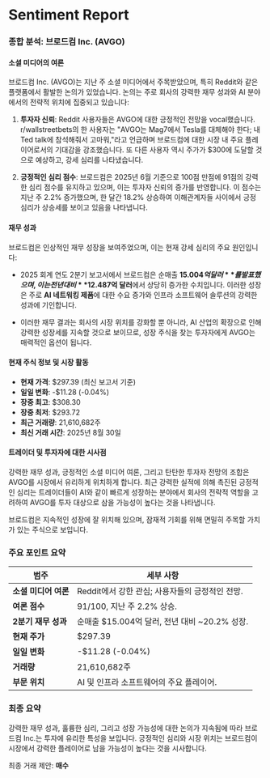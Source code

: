 # Sentiment Report

### 종합 분석: 브로드컴 Inc. (AVGO)

#### 소셜 미디어의 여론
브로드컴 Inc. (AVGO)는 지난 주 소셜 미디어에서 주목받았으며, 특히 Reddit와 같은 플랫폼에서 활발한 논의가 있었습니다. 논의는 주로 회사의 강력한 재무 성과와 AI 분야에서의 전략적 위치에 집중되고 있습니다:

1. **투자자 신뢰**: Reddit 사용자들은 AVGO에 대한 긍정적인 전망을 vocal했습니다. r/wallstreetbets의 한 사용자는 "AVGO는 Mag7에서 Tesla를 대체해야 한다; 내 Ted talk에 참석해줘서 고마워,"라고 언급하며 브로드컴에 대한 시장 내 주요 플레이어로서의 기대감을 강조했습니다. 또 다른 사용자 역시 주가가 $300에 도달할 것으로 예상하고, 강세 심리를 나타냈습니다.

2. **긍정적인 심리 점수**: 브로드컴은 2025년 6월 기준으로 100점 만점에 91점의 강력한 심리 점수를 유지하고 있으며, 이는 투자자 신뢰의 증가를 반영합니다. 이 점수는 지난 주 2.2% 증가했으며, 한 달간 18.2% 상승하여 이해관계자들 사이에서 긍정 심리가 상승세를 보이고 있음을 나타냅니다.

#### 재무 성과
브로드컴은 인상적인 재무 성장을 보여주었으며, 이는 현재 강세 심리의 주요 원인입니다:

- 2025 회계 연도 2분기 보고서에서 브로드컴은 순매출 **$15.004억 달러**를 발표했으며, 이는 전년 대비 **$12.487억 달러**에서 상당히 증가한 수치입니다. 이러한 성장은 주로 **AI 네트워킹 제품**에 대한 수요 증가와 인프라 소프트웨어 솔루션의 강력한 성과에 기인합니다.

- 이러한 재무 결과는 회사의 시장 위치를 강화할 뿐 아니라, AI 산업의 확장으로 인해 강력한 성장세를 지속할 것으로 보이므로, 성장 주식을 찾는 투자자에게 AVGO는 매력적인 옵션이 됩니다.

#### 현재 주식 정보 및 시장 활동
- **현재 가격**: $297.39 (최신 보고서 기준)
- **일일 변화**: -$11.28 (-0.04%)
- **장중 최고**: $308.30
- **장중 최저**: $293.72
- **최근 거래량**: 21,610,682주
- **최신 거래 시간**: 2025년 8월 30일

#### 트레이더 및 투자자에 대한 시사점
강력한 재무 성과, 긍정적인 소셜 미디어 여론, 그리고 탄탄한 투자자 전망의 조합은 AVGO를 시장에서 유리하게 위치하게 합니다. 최근 강력한 실적에 의해 촉진된 긍정적인 심리는 트레이더들이 AI와 같이 빠르게 성장하는 분야에서 회사의 전략적 역할을 고려하여 AVGO를 투자 대상으로 삼을 가능성이 높다는 것을 나타냅니다.

브로드컴은 지속적인 성장에 잘 위치해 있으며, 잠재적 기회를 위해 면밀히 주목할 가치가 있는 주식으로 보입니다.

### 주요 포인트 요약

| **범주**                     | **세부 사항**                              |
|------------------------------|-------------------------------------------|
| **소셜 미디어 여론**         | Reddit에서 강한 관심; 사용자들의 긍정적인 전망. |
| **여론 점수**                | 91/100, 지난 주 2.2% 상승.            |
| **2분기 재무 성과**          | 순매출 $15.004억 달러, 전년 대비 ~20.2% 성장. |
| **현재 주가**                | $297.39                                  |
| **일일 변화**                | -$11.28 (-0.04%)                         |
| **거래량**                   | 21,610,682주                            |
| **부문 위치**                | AI 및 인프라 소프트웨어의 주요 플레이어. |

### 최종 요약
강력한 재무 성과, 훌륭한 심리, 그리고 성장 가능성에 대한 논의가 지속됨에 따라 브로드컴 Inc.는 투자에 유리한 특성을 보입니다. 긍정적인 심리와 시장 위치는 브로드컴이 시장에서 강력한 플레이어로 남을 가능성이 높다는 것을 시사합니다.

최종 거래 제안: **매수**
